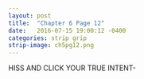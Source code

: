 ```yaml
---
layout: post
title:  "Chapter 6 Page 12"
date:   2016-07-15 19:00:12 -0400
categories: strip grip
strip-image: ch5pg12.png
---
```

HISS AND CLICK YOUR TRUE INTENT-  
